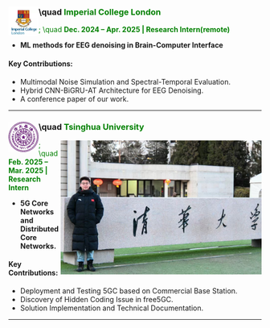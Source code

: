 ### <img src="./static/assets/img/ic.png"  alt="IC" align='left' width=60 /> \quad <span style="color: green;">**Imperial College London**</span>
<span style="color: green;">;
\quad **Dec. 2024 – Apr. 2025 | Research Intern(remote)**</span>  

- **ML methods for EEG denoising in Brain-Computer Interface**

#### Key Contributions:  
- Multimodal Noise Simulation and Spectral-Temporal Evaluation. 
- Hybrid CNN-BiGRU-AT Architecture for EEG Denoising.  
- A conference paper of our work. 

---

### <img src="./static/assets/img/thu.png"  alt="thu" align='left' width=60 /> \quad <span style="color: green;">**Tsinghua University**</span>  
<span style="color: green;"><img src="./static/assets/img/meinthu.png"  alt="thu" align='Right' width=400 /> ;
\quad **Feb. 2025 – Mar. 2025 | Research Intern**</span>  

- **5G Core Networks and Distributed Core Networks.**

#### Key Contributions:  
- Deployment and Testing 5GC based on Commercial Base Station.
- Discovery of Hidden Coding Issue in free5GC.  
- Solution Implementation and Technical Documentation.  

---
